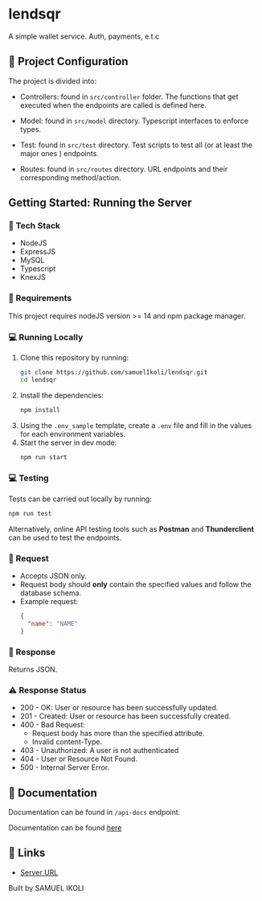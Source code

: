 # lendsqr
A simple wallet service. Auth, payments, e.t.c

## 📁 Project Configuration

The project is divided into:

- Controllers: found in `src/controller` folder. The functions that get executed when the endpoints are called is defined here.

- Model: found in `src/model` directory. Typescript interfaces to enforce types.

- Test: found in `src/test` directory. Test scripts to test all (or at least the major ones ) endpoints.

- Routes: found in `src/routes` directory. URL endpoints and their corresponding method/action.


## Getting Started: Running the Server

### 🔧 Tech Stack

- NodeJS
- ExpressJS
- MySQL
- Typescript
- KnexJS

### 📝 Requirements

This project requires nodeJS version >= 14 and npm package manager.

### 💻 Running Locally

1. Clone this repository by running:
   ```bash
   git clone https://github.com/samuelIkoli/lendsqr.git
   cd lendsqr
   ```
2. Install the dependencies:
   ```bash
   npm install
   ```
3. Using the `.env_sample` template, create a `.env` file and fill in the values for each environment variables.
4. Start the server in dev mode:
   ```bash
   npm run start
   ```


### 💻 Testing

Tests can be carried out locally by running:

```bash
npm run test
```

Alternatively, online API testing tools such as **Postman** and **Thunderclient** can be used to test the endpoints.



### 📩 Request

- Accepts JSON only.
- Request body should **only** contain the specified values and follow the database schema.
- Example request:
  ```json
  {
    "name": "NAME"
  }
  ```

### 📂 Response

Returns JSON.

### ⚠️ Response Status

- 200 - OK: User or resource has been successfully updated.
- 201 - Created: User or resource has been successfully created.
- 400 - Bad Request:
  - Request body has more than the specified attribute.
  - Invalid content-Type.
- 403 - Unauthorized: A user is not authenticated
- 404 - User or Resource Not Found.
- 500 - Internal Server Error.


## 📖 Documentation


Documentation can be found in `/api-docs` endpoint.

Documentation can be found [here](https://github.com/hngx-org/Fortress-events-backend/tree/main/routeDocs)


## 🔗 Links

* [Server URL](http://ec2-18-119-101-235.us-east-2.compute.amazonaws.com:3000/)

Built by SAMUEL IKOLI